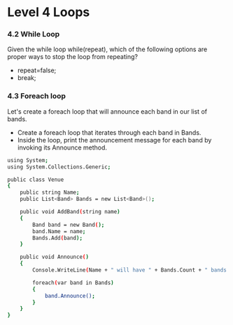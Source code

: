 # Level 4 Loops

### 4.2 While Loop
Given the while loop while(repeat), which of the following options are proper ways to stop the loop from repeating?

- repeat=false;
- break;


### 4.3 Foreach loop
Let's create a foreach loop that will announce each band in our list of bands.
-  Create a foreach loop that iterates through each band in Bands.
- Inside the loop, print the announcement message for each band by invoking its Announce method.

```sh
using System;
using System.Collections.Generic;

public class Venue
{
    public string Name;
    public List<Band> Bands = new List<Band>();

    public void AddBand(string name)
    {
        Band band = new Band();
        band.Name = name;
        Bands.Add(band);
    }

    public void Announce()
    {
        Console.WriteLine(Name + " will have " + Bands.Count + " bands playing tonight!");

        foreach(var band in Bands)
        {
            band.Announce();
        }
    }
}
```
